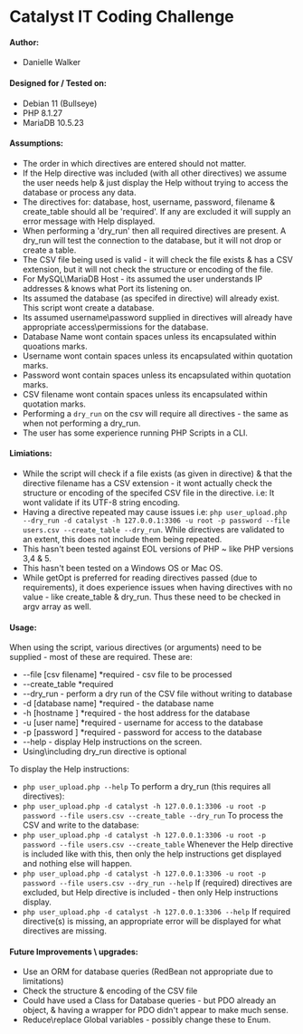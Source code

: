 # Catalyst IT Coding Challenge

#### Author:
* Danielle Walker

#### Designed for / Tested on:
* Debian 11 (Bullseye)   
* PHP 8.1.27
* MariaDB 10.5.23

#### Assumptions:
* The order in which directives are entered should not matter.
* If the Help directive was included (with all other directives) we assume the user needs help & just display the Help without trying to access the database or process any data.
* The directives for: database, host, username, password, filename & create_table should all be 'required'.  If any are excluded it will supply an error message with Help displayed.
* When performing a 'dry_run' then all required directives are present.  A dry_run will test the connection to the database, but it will not drop or create a table.
* The CSV file being used is valid - it will check the file exists & has a CSV extension, but it will not check the structure or encoding of the file.
* For MySQL\MariaDB Host - its assumed the user understands IP addresses & knows what Port its listening on.
* Its assumed the database (as specifed in directive) will already exist.  This script wont create a database.
* Its assumed username\password supplied in directives will already have appropriate access\permissions for the database.
* Database Name wont contain spaces unless its encapsulated within quoations marks. 
* Username wont contain spaces unless its encapsulated within quotation marks.
* Password wont contain spaces unless its encapsulated within quotation marks.
* CSV filename wont contain spaces unless its encapsulated within quotation marks.
* Performing a `dry_run` on the csv will require all directives - the same as when not performing a dry_run.
* The user has some experience running PHP Scripts in a CLI.

#### Limiations:
* While the script will check if a file exists (as given in directive) & that the directive filename has a CSV extension - it wont actually check the structure or encoding of the specifed CSV file in the directive.  i.e: It wont validate if its UTF-8 string encoding.
* Having a directive repeated may cause issues i.e: `php user_upload.php --dry_run -d catalyst -h 127.0.0.1:3306 -u root -p password --file users.csv --create_table --dry_run`.  While directives are validated to an extent, this does not include them being repeated.
* This hasn't been tested against EOL versions of PHP ~ like PHP versions 3,4 & 5.
* This hasn't been tested on a Windows OS or Mac OS.
* While getOpt is preferred for reading directives passed (due to requirements), it does experience issues when having directives with no value - like create_table & dry_run.  Thus these need to be checked in argv array as well.

#### Usage:
When using the script, various directives (or arguments) need to be supplied - most of these are required.  These are:
* --file [csv filename] *required     - csv file to be processed
* --create_table *required        
* --dry_run                           - perform a dry run of the CSV file without writing to database
* -d [database name] *required        - the database name
* -h [hostname ] *required            - the host address for the database
* -u [user name] *required            - username for access to the database
* -p [password ] *required            - password for access to the database
* --help                              - display Help instructions on the screen.
* Using\including dry_run directive is optional

To display the Help instructions:
* `php user_upload.php --help`
To perform a dry_run (this requires all directives):
* `php user_upload.php -d catalyst -h 127.0.0.1:3306 -u root -p password --file users.csv --create_table --dry_run`
To process the CSV and write to the database:
* `php user_upload.php -d catalyst -h 127.0.0.1:3306 -u root -p password --file users.csv --create_table`
Whenever the Help directive is included like with this, then only the help instructions get displayed and nothing else will happen.
* `php user_upload.php -d catalyst -h 127.0.0.1:3306 -u root -p password --file users.csv --dry_run --help`
If (required) directives are excluded, but Help directive is included - then only Help instructions display.
* `php user_upload.php -d catalyst -h 127.0.0.1:3306 --help`
If required directive(s) is missing, an appropriate error will be displayed for what directives are missing.

#### Future Improvements \ upgrades:
* Use an ORM for database queries (RedBean not appropriate due to limitations)
* Check the structure & encoding of the CSV file
* Could have used a Class for Database queries - but PDO already an object, & having a wrapper for PDO didn't appear to make much sense.
* Reduce\replace Global variables - possibly change these to Enum.
